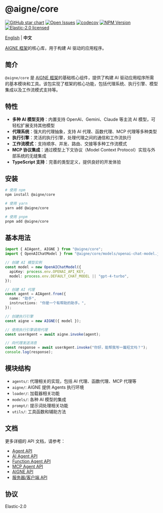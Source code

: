 # @aigne/core

[![GitHub star chart](https://img.shields.io/github/stars/AIGNE-io/aigne-framework?style=flat-square)](https://star-history.com/#AIGNE-io/aigne-framework)
[![Open Issues](https://img.shields.io/github/issues-raw/AIGNE-io/aigne-framework?style=flat-square)](https://github.com/AIGNE-io/aigne-framework/issues)
[![codecov](https://codecov.io/gh/AIGNE-io/aigne-framework/graph/badge.svg?token=DO07834RQL)](https://codecov.io/gh/AIGNE-io/aigne-framework)
[![NPM Version](https://img.shields.io/npm/v/@aigne/core)](https://www.npmjs.com/package/@aigne/core)
[![Elastic-2.0 licensed](https://img.shields.io/npm/l/@aigne/core)](https://github.com/AIGNE-io/aigne-framework/blob/main/LICENSE)

[English](README.md) | **中文**

[AIGNE 框架](https://github.com/AIGNE-io/aigne-framework)的核心库，用于构建 AI 驱动的应用程序。

## 简介

`@aigne/core` 是 [AIGNE 框架](https://github.com/AIGNE-io/aigne-framework)的基础核心组件，提供了构建 AI 驱动应用程序所需的基本模块和工具。该包实现了框架的核心功能，包括代理系统、执行引擎、模型集成以及工作流模式支持等。

## 特性

- **多种 AI 模型支持**：内置支持 OpenAI、Gemini、Claude 等主流 AI 模型，可轻松扩展支持其他模型
- **代理系统**：强大的代理抽象，支持 AI 代理、函数代理、MCP 代理等多种类型
- **执行引擎**：灵活的执行引擎，处理代理之间的通信和工作流执行
- **工作流模式**：支持顺序、并发、路由、交接等多种工作流模式
- **MCP 协议集成**：通过模型上下文协议（Model Context Protocol）实现与外部系统的无缝集成
- **TypeScript 支持**：完善的类型定义，提供良好的开发体验

## 安装

```bash
# 使用 npm
npm install @aigne/core

# 使用 yarn
yarn add @aigne/core

# 使用 pnpm
pnpm add @aigne/core
```

## 基本用法

```typescript
import { AIAgent, AIGNE } from "@aigne/core";
import { OpenAIChatModel } from "@aigne/core/models/openai-chat-model.js";

// 创建 AI 模型实例
const model = new OpenAIChatModel({
  apiKey: process.env.OPENAI_API_KEY,
  model: process.env.DEFAULT_CHAT_MODEL || "gpt-4-turbo",
});

// 创建 AI 代理
const agent = AIAgent.from({
  name: "助手",
  instructions: "你是一个有帮助的助手。",
});

// 创建执行引擎
const aigne = new AIGNE({ model });

// 使用执行引擎调用代理
const userAgent = await aigne.invoke(agent);

// 向代理发送消息
const response = await userAgent.invoke("你好，能帮我写一篇短文吗？");
console.log(response);
```

## 模块结构

- `agents/`: 代理相关的实现，包括 AI 代理、函数代理、MCP 代理等
- `aigne/`: AIGNE 提供 Agents 执行环境
- `loader/`: 加载器相关功能
- `models/`: 各种 AI 模型的集成
- `prompt/`: 提示词处理相关功能
- `utils/`: 工具函数和辅助方法

## 文档

更多详细的 API 文档，请参考：

- [Agent API](../../docs/apis/agent-api.zh.md)
- [AI Agent API](../../docs/apis/ai-agent-api.zh.md)
- [Function Agent API](../../docs/apis/function-agent-api.zh.md)
- [MCP Agent API](../../docs/apis/mcp-agent-api.zh.md)
- [AIGNE API](../../docs/apis/aigne-api.zh.md)
- [服务器/客户端 API](../../docs/apis/server-client-api.zh.md)

## 协议

Elastic-2.0
